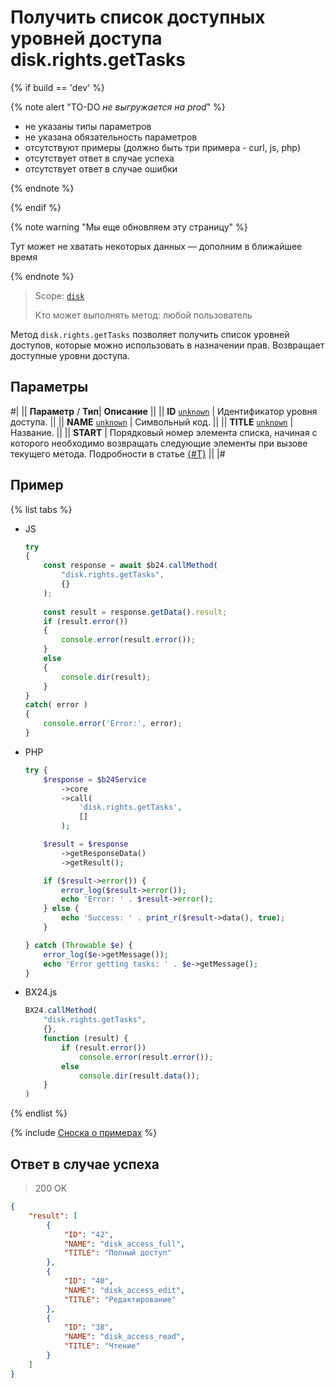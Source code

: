 # Получить список доступных уровней доступа disk.rights.getTasks

{% if build == 'dev' %}

{% note alert "TO-DO _не выгружается на prod_" %}

- не указаны типы параметров
- не указана обязательность параметров
- отсутствуют примеры (должно быть три примера - curl, js, php)
- отсутствует ответ в случае успеха
- отсутствует ответ в случае ошибки

{% endnote %}

{% endif %}

{% note warning "Мы еще обновляем эту страницу" %}

Тут может не хватать некоторых данных — дополним в ближайшее время

{% endnote %}

> Scope: [`disk`](../../scopes/permissions.md)
>
> Кто может выполнять метод: любой пользователь

Метод `disk.rights.getTasks` позволяет получить список уровней доступов, которые можно использовать в назначении прав.
Возвращает доступные уровни доступа. 

## Параметры

#|
||  **Параметр** / **Тип**| **Описание** ||
|| **ID**
[`unknown`](../../data-types.md) | Идентификатор уровня доступа. ||
|| **NAME**
[`unknown`](../../data-types.md) |  Символьный код. ||
|| **TITLE**
[`unknown`](../../data-types.md) |  Название. ||
|| **START** | Порядковый номер элемента списка, начиная с которого необходимо возвращать следующие элементы при вызове текущего метода. Подробности в статье [{#T}](../../how-to-call-rest-api/list-methods-pecularities.md) ||
|#

## Пример

{% list tabs %}

- JS


    ```js
    try
    {
    	const response = await $b24.callMethod(
    		"disk.rights.getTasks",
    		{}
    	);
    	
    	const result = response.getData().result;
    	if (result.error())
    	{
    		console.error(result.error());
    	}
    	else
    	{
    		console.dir(result);
    	}
    }
    catch( error )
    {
    	console.error('Error:', error);
    }
    ```

- PHP


    ```php
    try {
        $response = $b24Service
            ->core
            ->call(
                'disk.rights.getTasks',
                []
            );
    
        $result = $response
            ->getResponseData()
            ->getResult();
    
        if ($result->error()) {
            error_log($result->error());
            echo 'Error: ' . $result->error();
        } else {
            echo 'Success: ' . print_r($result->data(), true);
        }
    
    } catch (Throwable $e) {
        error_log($e->getMessage());
        echo 'Error getting tasks: ' . $e->getMessage();
    }
    ```

- BX24.js

    ```js
    BX24.callMethod(
        "disk.rights.getTasks",
        {},
        function (result) {
            if (result.error())
                console.error(result.error());
            else
                console.dir(result.data());
        }
    )
    ```

{% endlist %}

{% include [Сноска о примерах](../../../_includes/examples.md) %}

## Ответ в случае успеха

> 200 OK

```json
{
    "result": [
        {
            "ID": "42",
            "NAME": "disk_access_full",
            "TITLE": "Полный доступ"
        },
        {
            "ID": "40",
            "NAME": "disk_access_edit",
            "TITLE": "Редактирование"
        },
        {
            "ID": "38",
            "NAME": "disk_access_read",
            "TITLE": "Чтение"
        }
    ]
}
```